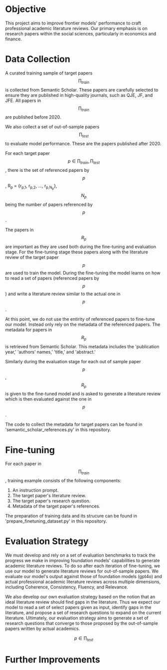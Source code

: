 # Objective
This project aims to improve frontier models' performance to craft professional academic literature reviews. Our primary emphasis is on research papers within the social sciences, particularly in economics and finance.

# Data Collection
A curated training sample of target papers $$\prod_{train}$$ is collected from Semantic Scholar. These papers are carefully selected to ensure they are published in high-quality journals, such as QJE, JF, and JFE. All papers in $$\prod_{train}$$ are published before 2020.

We also collect a set of out-of-sample papers $$\prod_{test}$$ to evaluate model performance. These are the papers published after 2020. 

For each target paper $$p \in {\prod_{train}, \prod_{test}}$$, there is the set of referenced papers by $$p$$, R<sub>p</sub> = {r<sub>p,1</sub>, r<sub>p,2</sub>, …, r<sub>p,N<sub>p</sub></sub>}, $$N_{p}$$ being the number of papers referenced by $$p$$. 

The papers in $$R_{p}$$ are important as they are used both during the fine-tuning and evaluation stage. For the fine-tuning stage these papers along with the literature review of the target paper $$p$$ are used to train the model. During the fine-tuning the model learns on how to read a set of papers (referenced papers by $$p$$) and write a literature review similar to the actual one in $$p$$. 

At this point, we do not use the entirity of referenced papers to fine-tune our model. Instead only rely on the metadata of the referenced papers. The metadata for papers in $$R_{p}$$ is retrieved from Semantic Scholar. This metadata includes the 'publication year,' 'authors' names,' 'title,' and 'abstract.' 

Similarly during the evaluation stage for each out of sample paper $$p$$, $$R_{p}$$ is given to the fine-tuned model and is asked to generate a literature review which is then evaluated against the one in $$p$$. 

The code to collect the metadata for target papers can be found in 'semantic_scholar_references.py' in this repository.

# Fine-tuning 
For each paper in $$\prod_{train}$$, training example consists of the following components:

1. An instruction prompt.
2. The target paper's literature review.
3. The target paper's research question.
4. Metadata of the target paper's references.

The preparation of training data and its strucure can be found in 'prepare_finetuning_dataset.py' in this repository.

# Evaluation Strategy
We must develop and rely on a set of evaluation benchmarks to track the progress we make in improving foundation models' capabilities to generate academic literature reviews. 
To do so after each iteration of fine-tuning, we use our model to generate literature reviews for out-of-sample papers. We evaluate our model's output against those of foundation models (gpt4o) and actual professional academic literature reviews across multiple dimensions, including Coherence, Consistency, Fluency, and Relevance. 

We also develop our own evaluation strategy based on the notion that an ideal literature review should find gaps in the literature. Thus we expect our model to read a set of select papers given as input, identify gaps in the literature, and propose a set of research questions to expand on the current literature. Ultimately, our evaluation strategy aims to generate a set of research questions that converge to those proposed by the out-of-sample papers written by actual academics. 

$$p \in \prod_{test}$$ 

# Further Improvements
